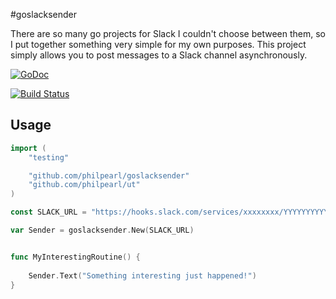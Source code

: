 #goslacksender

There are so many go projects for Slack I couldn't choose between them, so I put together something very simple for my own purposes. This project simply allows you to post messages to a Slack channel asynchronously.

[![GoDoc](https://godoc.org/github.com/philpearl/goslacksender?status.svg)](https://godoc.org/github.com/philpearl/goslacksender)

[![Build Status](https://travis-ci.org/philpearl/goslacksender.svg)](https://travis-ci.org/philpearl/goslacksender)

## Usage

```go
import (
	"testing"

	"github.com/philpearl/goslacksender"
	"github.com/philpearl/ut"
)

const SLACK_URL = "https://hooks.slack.com/services/xxxxxxxx/YYYYYYYYYYYYYYYYYYYYYYYYY"

var Sender = goslacksender.New(SLACK_URL)


func MyInterestingRoutine() {
	
	Sender.Text("Something interesting just happened!")
}
```